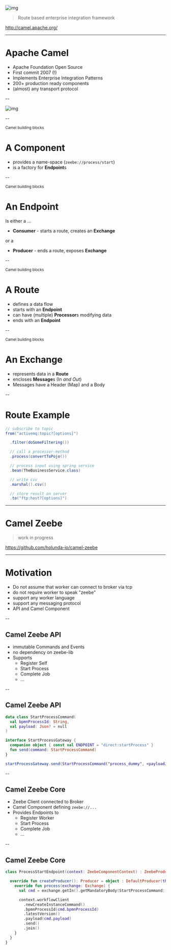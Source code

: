 

![img](images/logo-camel.png) <!-- .element: style="width:700px" -->

> Route based enterprise integration framework

http://camel.apache.org/

<!-- .slide: data-background="#EEE" -->

---

# Apache Camel

* Apache Foundation Open Source
* First commit 2007 (!)
* Implements Enterprise Integration Patterns
* 200+ production ready components
* (almost) any transport protocol 

--

![img](images/camel-overview.png) <!-- .element: style="width:700px" -->

--

<small>Camel building blocks</small>

# A Component

* provides a name-space (`zeebe://process/start`) 
* is a factory for **Endpoint**s

--

<small>Camel building blocks</small>

# An Endpoint

Is either a ...

* **Consumer** - starts a route, creates an **Exchange**

or a

* **Producer** - ends a route, exposes **Exchange** 

--

<small>Camel building blocks</small>

# A Route

* defines a data flow
* starts with an **Endpoint**
* can have (multiple) **Processor**s modifying data
* ends with an **Endpoint**

--

<small>Camel building blocks</small>

# An Exchange

* represents data in a **Route**
* encloses **Message**s (In *and Out*)
* Messages have a Header (Map) and a Body

--

# Route Example

```java
// subscribe to topic
from("activemq:topic?[options]")

  .filter(doSomeFiltering())

  // call a processor-method
  .process(convertToPojo())

  // process input using spring service
  .bean(TheBusinessService.class)

  // write csv
  .marshal().csv()

  // store result on server
  .to("ftp:host?[options]")
```

---

# Camel Zeebe

> work in progress

https://github.com/holunda-io/camel-zeebe

<!-- .slide: data-background="#EEE" -->

---

# Motivation

* Do not assume that worker can connect to broker via tcp
* do not require worker to speak "zeebe"
* support any worker language
* support any messaging protocol
* API and Camel Component

--

## Camel Zeebe API

* immutable Commands and Events
* no dependency on zeebe-lib
* Supports
  * Register Self
  * Start Process
  * Complete Job
  * ...

--

## Camel Zeebe API

```kotlin
data class StartProcessCommand(
  val bpmnProcessId: String,
  val payload: Json? = null
)

interface StartProcessGateway {
  companion object { const val ENDPOINT = "direct:startProcess" }
  fun send(command: StartProcessCommand)
}

startProcessGateway.send(StartProcessCommand("process_dummy", <payloadJson>))

```

--

## Camel Zeebe Core

* Zeebe Client connected to Broker
* Camel Component defining `zeebe://...`
* Provides Endpoints to 
  * Register Worker
  * Start Process
  * Complete Job
  * ...

--

## Camel Zeebe Core

```kotlin
class ProcessStartEndpoint(context: ZeebeComponentContext) : ZeebeProducerOnlyEndpoint(...) {

  override fun createProducer(): Producer = object : DefaultProducer(this) {
    override fun process(exchange: Exchange) {
      val cmd = exchange.getIn().getMandatoryBody(StartProcessCommand::class.java)

      context.workflowClient
        .newCreateInstanceCommand()
        .bpmnProcessId(cmd.bpmnProcessId)
        .latestVersion()
        .payload(cmd.payload)
        .send()
        .join()
    }
  }
}


```
